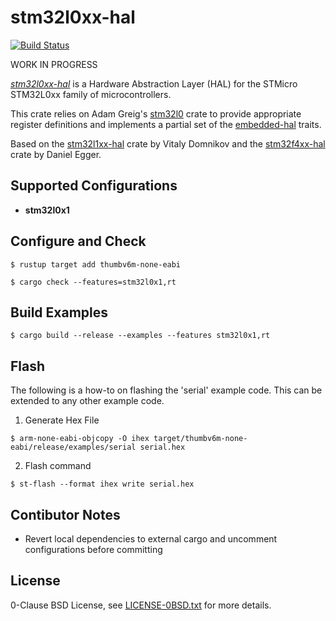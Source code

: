 stm32l0xx-hal
=============

[![Build Status](https://travis-ci.com/stm32-rs/stm32l0xx-hal.svg?branch=master)](https://travis-ci.com/stm32-rs/stm32l0xx-hal)

WORK IN PROGRESS

[_stm32l0xx-hal_](https://github.com/stm32-rs/stm32l0xx-hal) is a Hardware Abstraction Layer (HAL) for the STMicro STM32L0xx family of microcontrollers.

This crate relies on Adam Greig's [stm32l0](https://crates.io/crates/stm32l0) crate to provide appropriate register definitions and implements a partial set of the [embedded-hal](https://github.com/rust-embedded/embedded-hal) traits.

Based on the [stm32l1xx-hal](https://github.com/stm32-rs/stm32l1xx-hal) crate by Vitaly Domnikov and the [stm32f4xx-hal](https://github.com/stm32-rs/stm32f4xx-hal) crate by Daniel Egger.


Supported Configurations
------------------------

* __stm32l0x1__

Configure and Check
---------

`$ rustup target add thumbv6m-none-eabi`

`$ cargo check --features=stm32l0x1,rt`

Build Examples
---------

`$ cargo build --release --examples --features stm32l0x1,rt`


Flash
---------

The following is a how-to on flashing the 'serial' example code. This can be extended to any other example code.

1. Generate Hex File
``` 
$ arm-none-eabi-objcopy -O ihex target/thumbv6m-none-eabi/release/examples/serial serial.hex
```

2. Flash command
``` 
$ st-flash --format ihex write serial.hex
```

Contibutor Notes
---------

- Revert local dependencies to external cargo and uncomment configurations before committing

License
-------

0-Clause BSD License, see [LICENSE-0BSD.txt](LICENSE-0BSD.txt) for more details.
